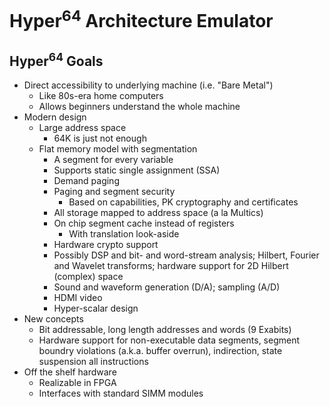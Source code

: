 # Hyper<sup>64</sup> Architecture Emulator

## Hyper<sup>64</sup> Goals

* Direct accessibility to underlying machine (i.e. "Bare Metal")
  * Like 80s-era home computers
  * Allows beginners understand the whole machine
* Modern design
  * Large address space
    * 64K is just not enough
  * Flat memory model with segmentation
    * A segment for every variable
    * Supports static single assignment (SSA)
    * Demand paging
    * Paging and segment security
      * Based on capabilities, PK cryptography and certificates
    * All storage mapped to address space (a la Multics)
    * On chip segment cache instead of registers
      * With translation look-aside
    * Hardware crypto support
    * Possibly DSP and bit- and word-stream analysis; Hilbert, Fourier and Wavelet transforms; hardware support for 2D Hilbert (complex) space
    * Sound and waveform generation (D/A); sampling (A/D)
    * HDMI video
    * Hyper-scalar design
* New concepts
  * Bit addressable, long length addresses and words (9 Exabits)
  * Hardware support for non-executable data segments, segment boundry violations (a.k.a. buffer overrun), indirection, state suspension all instructions
* Off the shelf hardware
  * Realizable in FPGA
  * Interfaces with standard SIMM modules
